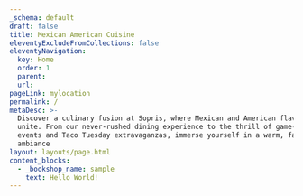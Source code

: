 ```yaml
---
_schema: default
draft: false
title: Mexican American Cuisine
eleventyExcludeFromCollections: false
eleventyNavigation:
  key: Home
  order: 1
  parent:
  url:
pageLink: mylocation
permalink: /
metaDesc: >-
  Discover a culinary fusion at Sopris, where Mexican and American flavors
  unite. From our never-rushed dining experience to the thrill of game-day
  events and Taco Tuesday extravaganzas, immerse yourself in a warm, familiar
  ambiance
layout: layouts/page.html
content_blocks:
  - _bookshop_name: sample
    text: Hello World!
---
```


